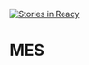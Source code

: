 [![Stories in Ready](https://badge.waffle.io/panlw/react-lab.png?label=ready&title=Ready)](https://waffle.io/panlw/react-lab?utm_source=badge)
# MES
